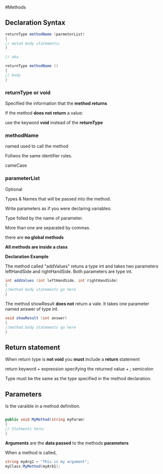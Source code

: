 #Methods

## Declaration Syntax

```C#
returnType methodName (parmeterList)
{
// metod body statements;
}

// aka

returnType methodName ()
{
// body
}
```

### returnType or void

Specified the information that the **method returns**

If the method **does not return** a value:

use the keyword **void** instead of the **returnType**

### methodName

named used to call the method

Follwos the same identifier rules.

cameCase

### parameterList

Optional

Types & Names that will be passed into the method.

Write parameters as if you were declaring variables:

Type folled by the name of parameter.

More than one are separated by commas.

there are **no global methods**

**All methods are inside a class**

**Declaration Example**

The method called "addValues" retuns a type int and takes two parameters leftHandSide and rightHandSide.
Both parameters are type int.

```C#
int addValues (int leftHandSide, int rightHandSide)
{
//method body statements go here
}
```

The method showResult **does not** return a vale. 
It takes one parameter named answer of type int.
```C#
void showResult (int answer)
{
//method body statements go here
}
```

## Return statement

When return type is **not void** you **must** include a **return** statement

return keyword + expression specifying the returned value + ; semicolon

Type must be the same as the type specified in the method declaration.

## Parameters

Is the varaible in a method definition.

```C#

public void MyMethod(string myParam)
{
// Statments here;
}

```

**Arguments** are the **data passed** to the methods **parameters**


When a method is called, 
```C#
string myArg1 = "This is my argument";
myClass.MyMethod(myArb1);
```
